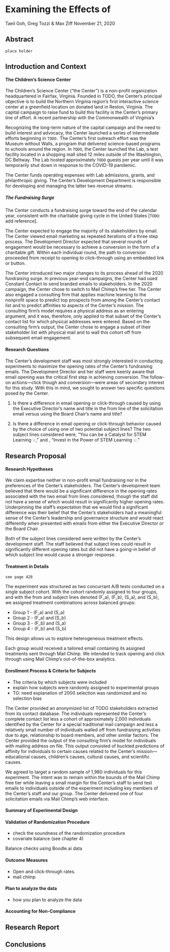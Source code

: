 Examining the Effects of
================
Taeil Goh, Greg Tozzi & Max Ziff
November 21, 2020

## Abstract

`place holder`

## Introduction and Context

#### The Children’s Science Center

The Children’s Science Center (“the Center”) is a non-profit
organization headquartered in Fairfax, Virginia. Founded in TODO, the
Center’s principal objective is to build the Northern Virginia region’s
first interactive science center at a greenfield location on donated
land in Reston, Virginia. The capital campaign to raise fund to build
this facility is the Center’s primary line of effort. A recent
partnership with the Commonwealth of Virginia’s

Recognizing the long-term nature of the capital campaign and the need to
build interest and advocacy, the Center launched a series of
intermediate efforts beginning in `TODO.` The Center’s first outreach
effort was the Museum without Walls, a program that delivered
science-based programs to schools around the region. In `TODO`, the
Center launched the Lab, a test facility located in a shopping mall
sited 12 miles outside of the Washington, DC Beltway. The Lab hosted
approximately `TODO` guests per year until it was temporarily shut down
in response to the COVID-19 pandemic.

The Center funds operating expenses with Lab admissions, grants, and
philanthropic giving. The Center’s Development Department is responsible
for developing and managing the latter two revenue streams.

##### The Fundraising Surge

The Center conducts a fundraising surge toward the end of the calendar
year, consistent with the charitable giving cycle in the United States
\[`TODO`: add reference\].

The Center expected to engage the majority of its stakeholders by email.
The Center viewed email marketing as repeated iterations of a three step
process. The Development Director expected that several rounds of
engagement would be necessary to achieve a conversion in the form of a
charitable gift. Within each individual round, the path to conversion
proceeded from receipt to opening to click-through using an embedded
link or button.

The Center introduced two major changes to its process ahead of the 2020
fundraising surge. In previous year-end campaigns, the Center had used
Constant Contact to send branded emails to stakeholders. In the 2020
campaign, the Center chose to switch to Mail Chimp’s free tier. The
Center also engaged a consulting firm that applies machine learning to
the nonprofit space to predict top prospects from among the Center’s
contact list and to predict affinities to aspects of the Center’s
mission. The consulting firm’s model requires a physical address as an
entering argument, and it was, therefore, only applied to that subset of
the Center’s contact list for which physical addresses were entered.
Based on the consulting firm’s output, the Center chose to engage a
subset of their stakeholder list with physical mail and to wall this
cohort off from subsequent email engagement.

#### Research Questions

The Center’s development staff was most strongly interested in
conducting experiments to maximize the opening rates of the Center’s
fundraising emails. The Development Director and her staff were keenly
aware that email opening was the critical first step in achieving
conversion. The follow-on actions—click though and conversion—were areas
of secondary interest for this study. With this in mind, we sought to
answer two specific questions posed by the Center.

1.  Is there a difference in email opening or click-through caused by
    using the Executive Director’s name and title in the from line of
    the solicitation email versus using the Board Chair’s name and
    title?

2.  Is there a difference in email opening or click-through behavior
    caused by the choice of using one of two potential subject lines?
    The two subject lines considered were, “You can be a Catalyst for
    STEM Learning 💡,” and , “Invest in the Power of STEM Learning 💡.”

## Research Proposal

#### Research Hypotheses

We claim expertise neither in non-profit email fundraising nor in the
preferences of the Center’s stakeholders. The Center’s development team
believed that there would be a significant difference in the opening
rates associated with the two email from lines considered, though the
staff did not have a sense of which would result in significantly higher
opening rates. Underpinning the staff’s expectation that we would find a
significant difference was their belief that the Center’s stakeholders
had a meaningful sense of the Center’s leadership and governance
structure and would react differently when presented with emails from
either the Executive Director or the Board Chair.

Both of the subject lines considered were written by the Center’s
development staff. The staff believed that subject lines could result in
significantly different opening rates but did not have a going-in belief
of which subject line would cause a stronger response.

#### Treatment in Details

`see page 428`

The experiment was structured as two concurrant A/B tests conducted on a
single subject cohort. With the cohort randomly assigned to four groups,
and with the from and subject lines denoted \(F_a\), \(F_b\), \(S_a\),
and \(S_b\), we assigned treatment combinations across balanced groups:

  - Group 1 - \(F_a\) and \(S_a\)
  - Group 2 - \(F_a\) and \(S_b\)
  - Group 3 - \(F_b\) and \(S_a\)
  - Group 4 - \(F_b\) and \(S_b\)

This design allows us to explore heterogeneous treatment effects.

Each group would received a tailored email containing its assigned
treatments sent through Mail Chimp. We intended to track opening and
click through using Mail Chimp’s out-of-the-box analytics.

#### Enrollment Process & Criteria for Subjects

  - The criteria by which subjects were included
  - explain how subjects were randomly assigned to experimental groups
  - TG: need explanation of 2000 selection was randomized and no
    selection bias

The Center provided an anonymized list of TODO stakeholders extracted
from its contact database. The individuals represented the Center’s
complete contact list less a cohort of approximately 2,000 individuals
identified by the Center for a special traditional mail campaign and
less a relatively small number of individuals walled off from
fundraising activities due to age, relationship to board members, and
other similar factors. The Center provided the output of the consulting
firm’s model for individuals with mailing address on file. This output
consisted of buckted predictions of affinity for individuals to certain
causes related to the Center’s mission—educational causes, children’s
causes, cultural causes, and scientific causes.

We agreed to target a random sample of 1,980 individuals for this
experiment. The intent was to remain within the bounds of the Mail Chimp
free tier while leaving a small margin for the Center’s staff to send
test emails to individuals outside of the experiment including key
members of the Center’s staff and our group. The Center delivered one of
four solicitation emails via Mail Chimp’s web interface.

#### Summary of Experimental Design

#### Validation of Randomization Procedure

  - check the soundness of the randomization procedure
  - covariate balance (see chapter 4)

Balance checks using Boodle.ai data

#### Outcome Measures

  - Open and click-through rates.
  - mail chimp

#### Plan to analyze the data

  - how you plan to analyze the data

#### Accounting for Non-Compliance

## Research Report

## Conclusions
